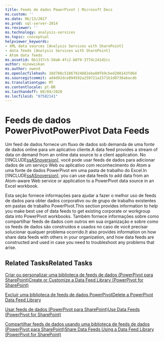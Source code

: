 ```yaml
---
title: Feeds de dados PowerPivot | Microsoft Docs
ms.custom: ''
ms.date: 06/13/2017
ms.prod: sql-server-2014
ms.reviewer: ''
ms.technology: analysis-services
ms.topic: conceptual
helpviewer_keywords:
- XML data sources [Analysis Services with SharePoint]
- data feeds [Analysis Services with SharePoint]
- Atom data feeds
ms.assetid: 6b1337c5-50a0-4fc2-b079-377dc241d2cc
author: minewiskan
ms.author: owend
ms.openlocfilehash: 3dd788c51867924882eba80fb9cbed280143fd6d
ms.sourcegitcommit: ad4d92dce894592a259721a1571b1d8736abacdb
ms.translationtype: MT
ms.contentlocale: pt-BR
ms.lasthandoff: 08/04/2020
ms.locfileid: "87582141"
---
```

# <a name="powerpivot-data-feeds"></a><span data-ttu-id="1b8c3-102">Feeds de dados PowerPivot</span><span class="sxs-lookup"><span data-stu-id="1b8c3-102">PowerPivot Data Feeds</span></span>
  <span data-ttu-id="1b8c3-103">Um feed de dados fornece um fluxo de dados sob demanda de uma fonte de dados online para um aplicativo cliente.</span><span class="sxs-lookup"><span data-stu-id="1b8c3-103">A data feed provides a stream of data on demand from an online data source to a client application.</span></span> <span data-ttu-id="1b8c3-104">No [!INCLUDE[ssASnoversion](../../includes/ssasnoversion-md.md)], você pode usar feeds de dados para adicionar dados de um serviço Web ou aplicativo com reconhecimento do Atom a uma fonte de dados PowerPivot em uma pasta de trabalho do Excel.</span><span class="sxs-lookup"><span data-stu-id="1b8c3-104">In [!INCLUDE[ssASnoversion](../../includes/ssasnoversion-md.md)], you can use data feeds to add data from an Atom-aware Web service or application to a PowerPivot data source in an Excel workbook.</span></span>  
  
 <span data-ttu-id="1b8c3-105">Esta seção fornece informações para ajudar a fazer o melhor uso de feeds de dados para obter dados corporativo ou de grupo de trabalho existentes em pastas de trabalho PowerPivot.</span><span class="sxs-lookup"><span data-stu-id="1b8c3-105">This section provides information to help you make best use of data feeds to get existing corporate or workgroup data into PowerPivot workbooks.</span></span> <span data-ttu-id="1b8c3-106">Também fornece informações sobre como compartilhar feeds de dados com outros em sua organização e sobre como os feeds de dados são construídos e usados no caso de você precisar solucionar qualquer problema ocorrido.</span><span class="sxs-lookup"><span data-stu-id="1b8c3-106">It also provides information on how share data feeds with others in your organization, and how data feeds are constructed and used in case you need to troubleshoot any problems that arise.</span></span>  
  
## <a name="related-tasks"></a><span data-ttu-id="1b8c3-107">Related Tasks</span><span class="sxs-lookup"><span data-stu-id="1b8c3-107">Related Tasks</span></span>  
 [<span data-ttu-id="1b8c3-108">Criar ou personalizar uma biblioteca de feeds de dados &#40;PowerPivot para SharePoint&#41;</span><span class="sxs-lookup"><span data-stu-id="1b8c3-108">Create or Customize a Data Feed Library &#40;PowerPivot for SharePoint&#41;</span></span>](create-or-customize-a-data-feed-library-power-pivot-for-sharepoint.md)  
  
 [<span data-ttu-id="1b8c3-109">Excluir uma biblioteca de feeds de dados PowerPivot</span><span class="sxs-lookup"><span data-stu-id="1b8c3-109">Delete a PowerPivot Data Feed Library</span></span>](delete-a-power-pivot-data-feed-library.md)  
  
 [<span data-ttu-id="1b8c3-110">Usar feeds de dados &#40;PowerPivot para SharePoint&#41;</span><span class="sxs-lookup"><span data-stu-id="1b8c3-110">Use Data Feeds &#40;PowerPivot for SharePoint&#41;</span></span>](use-data-feeds-power-pivot-for-sharepoint.md)  
  
 [<span data-ttu-id="1b8c3-111">Compartilhar feeds de dados usando uma biblioteca de feeds de dados &#40;PowerPivot para SharePoint&#41;</span><span class="sxs-lookup"><span data-stu-id="1b8c3-111">Share Data Feeds Using a Data Feed Library &#40;PowerPivot for SharePoint&#41;</span></span>](share-data-feeds-using-a-data-feed-library-power-pivot-for-sharepoint.md)  
  
  
